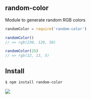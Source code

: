 ## random-color

Module to generate random RGB colors

```js
randomColor = require('random-color')

randomColor()
// => rgb(230, 120, 50)

randomColor(25)
// => rgb(22, 13, 5)
```

## Install

```bash
$ npm install random-color
```

![](https://dl.dropboxusercontent.com/s/ofqr0ha1all2nbl/npmel_30.jpg)
